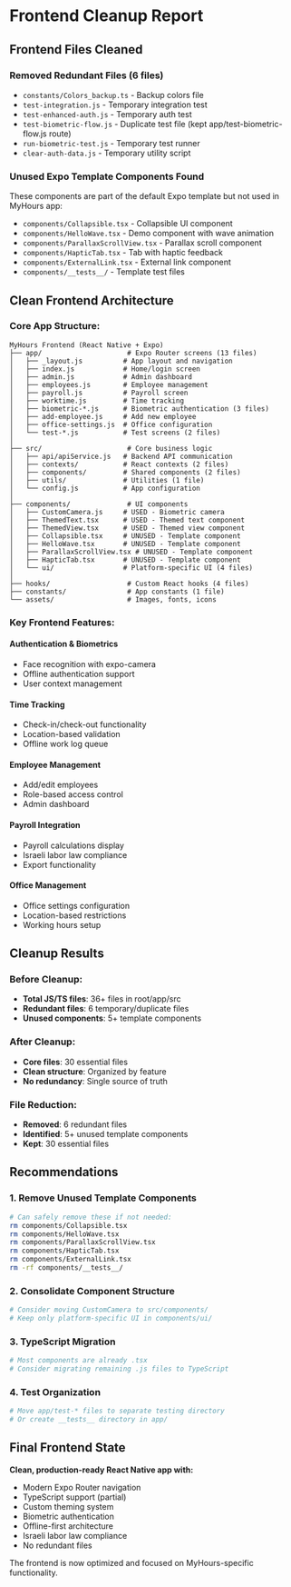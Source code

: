 # Frontend Cleanup Report

## Frontend Files Cleaned

### Removed Redundant Files (6 files)
- `constants/Colors_backup.ts` - Backup colors file
- `test-integration.js` - Temporary integration test
- `test-enhanced-auth.js` - Temporary auth test
- `test-biometric-flow.js` - Duplicate test file (kept app/test-biometric-flow.js route)
- `run-biometric-test.js` - Temporary test runner
- `clear-auth-data.js` - Temporary utility script

### Unused Expo Template Components Found
These components are part of the default Expo template but not used in MyHours app:
- `components/Collapsible.tsx` - Collapsible UI component
- `components/HelloWave.tsx` - Demo component with wave animation
- `components/ParallaxScrollView.tsx` - Parallax scroll component
- `components/HapticTab.tsx` - Tab with haptic feedback
- `components/ExternalLink.tsx` - External link component
- `components/__tests__/` - Template test files

## Clean Frontend Architecture

### **Core App Structure:**
```
MyHours Frontend (React Native + Expo)
├── app/                     # Expo Router screens (13 files)
│   ├── _layout.js          # App layout and navigation
│   ├── index.js            # Home/login screen
│   ├── admin.js            # Admin dashboard
│   ├── employees.js        # Employee management
│   ├── payroll.js          # Payroll screen
│   ├── worktime.js         # Time tracking
│   ├── biometric-*.js      # Biometric authentication (3 files)
│   ├── add-employee.js     # Add new employee
│   ├── office-settings.js  # Office configuration
│   └── test-*.js           # Test screens (2 files)
│
├── src/                     # Core business logic
│   ├── api/apiService.js   # Backend API communication
│   ├── contexts/           # React contexts (2 files)
│   ├── components/         # Shared components (2 files)
│   ├── utils/              # Utilities (1 file)
│   └── config.js           # App configuration
│
├── components/              # UI components
│   ├── CustomCamera.js     # USED - Biometric camera
│   ├── ThemedText.tsx      # USED - Themed text component
│   ├── ThemedView.tsx      # USED - Themed view component
│   ├── Collapsible.tsx     # UNUSED - Template component
│   ├── HelloWave.tsx       # UNUSED - Template component
│   ├── ParallaxScrollView.tsx # UNUSED - Template component
│   ├── HapticTab.tsx       # UNUSED - Template component
│   └── ui/                 # Platform-specific UI (4 files)
│
├── hooks/                   # Custom React hooks (4 files)
├── constants/               # App constants (1 file)
└── assets/                  # Images, fonts, icons
```

### **Key Frontend Features:**

#### Authentication & Biometrics
- Face recognition with expo-camera
- Offline authentication support
- User context management

#### Time Tracking
- Check-in/check-out functionality
- Location-based validation
- Offline work log queue

#### Employee Management
- Add/edit employees
- Role-based access control
- Admin dashboard

#### Payroll Integration
- Payroll calculations display
- Israeli labor law compliance
- Export functionality

#### Office Management
- Office settings configuration
- Location-based restrictions
- Working hours setup

## Cleanup Results

### **Before Cleanup:**
- **Total JS/TS files**: 36+ files in root/app/src
- **Redundant files**: 6 temporary/duplicate files
- **Unused components**: 5+ template components

### **After Cleanup:**
- **Core files**: 30 essential files
- **Clean structure**: Organized by feature
- **No redundancy**: Single source of truth

### **File Reduction:**
- **Removed**: 6 redundant files
- **Identified**: 5+ unused template components
- **Kept**: 30 essential files

## Recommendations

### **1. Remove Unused Template Components**
```bash
# Can safely remove these if not needed:
rm components/Collapsible.tsx
rm components/HelloWave.tsx  
rm components/ParallaxScrollView.tsx
rm components/HapticTab.tsx
rm components/ExternalLink.tsx
rm -rf components/__tests__/
```

### **2. Consolidate Component Structure**
```bash
# Consider moving CustomCamera to src/components/
# Keep only platform-specific UI in components/ui/
```

### **3. TypeScript Migration**
```bash
# Most components are already .tsx
# Consider migrating remaining .js files to TypeScript
```

### **4. Test Organization**
```bash
# Move app/test-* files to separate testing directory
# Or create __tests__ directory in app/
```

## Final Frontend State

**Clean, production-ready React Native app with:**
- Modern Expo Router navigation
- TypeScript support (partial)
- Custom theming system
- Biometric authentication
- Offline-first architecture
- Israeli labor law compliance
- No redundant files

The frontend is now optimized and focused on MyHours-specific functionality.